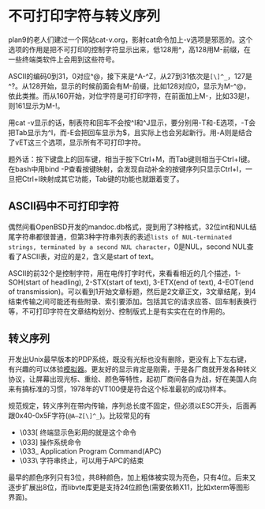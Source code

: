 # 不可打印字符与转义序列

plan9的老人们建过一个网站cat-v.org，影射cat命令加上-v选项是邪恶的。这个选项的作用是把不可打印的控制字符显示出来，低128用^，高128用M-前缀，在一些终端类软件上会用到这些符号。

ASCII的编码0到31，0对应^@，接下来是^A-^Z，从27到31依次是`[\]^_`，127是^?。从128开始，显示的时候前面会有M-前缀，比如128对应0，显示为M-^@，依此类推。而从160开始，对位字符是可打印字符，在前面加上M-，比如33是!，则161显示为M-!。

用cat -v显示的话，制表符和回车不会按^I和^J显示，要分别用-T和-E选项，-T会把Tab显示为^I，而-E会把回车显示为$，且实际上也会另起新行。用-A则是结合了vET这三个选项，显示所有不可打印字符。

题外话：按下键盘上的回车键，相当于按下Ctrl+M，而Tab键则相当于Ctrl+I键。在bash中用bind -P查看按键映射，会发现自动补全的按键序列只显示Ctrl+I，一旦把Ctrl+I映射成其它功能，Tab键的功能也就跟着变了。

ASCII码中不可打印字符
--
偶然间看OpenBSD开发的mandoc.db格式，提到用了3种格式，32位int和NUL结尾字符串都很普通，但第3种字符串列表的表述`lists of NUL-terminated strings, terminated by a second NUL character`，0是NUL，second NUL查看了ASCII表，对应的是2，含义是start of text。

ASCII的前32个是控制字符，用在电传打字时代，来看看相近的几个描述，1-SOH(start of headling), 2-STX(start of text), 3-ETX(end of text), 4-EOT(end of transmission)。可以看到1开始文章标题，然后是2文章正文，3文章结尾，到4结束传输之间可能还有些附录、索引要添加。包括其它的请求应答、回车制表换行等，不可打印字符在文章结构划分、控制版式上是有实实在在的作用的。

转义序列
--
开发出Unix最早版本的PDP系统，既没有光标也没有删除，更没有上下左右键，有兴趣的可以体验[模拟器](http://pdp11.aiju.de/)。更友好的显示肯定是刚需，于是各厂商就开发各种转义协议，让屏幕出现光标、重绘、颜色等特性，起初厂商间各自为战，好在美国人向来有搞标准的习惯，1978年的VT100便是符合这个标准最初的成功样本。

规范规定，转义序列在带内传输，序列总长度不固定，但必须以ESC开头，后面再跟0x40-0x5F字符(`@A–Z[\]^_`)。比较常见的有

* \033[ 终端显示色彩用的就是这个命令
* \033] 操作系统命令
* \033_ Application Program Command(APC)
* \033\\ 字符串终止，可以用于APC的结束

最早的颜色序列只有3位，共8种颜色，加上粗体被实现为亮色，只有4位。后来又逐步扩展出8位，而libvte库更是支持24位颜色(需要依赖X11，比如xterm等图形界面)。